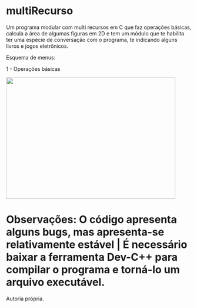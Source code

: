 # multiRecurso

Um programa modular com multi recursos em C que faz operações básicas, calcula a área de algumas figuras em 2D e tem um módulo que te habilita ter uma espécie de conversação com o programa, te indicando alguns livros e jogos eletrônicos.

Esquema de menus:

1 - Operações básicas

<img src="modA_" width="460" height="330">

# Observações: O código apresenta alguns bugs, mas apresenta-se relativamente estável | É necessário baixar a ferramenta Dev-C++ para compilar o programa e torná-lo um arquivo executável.

Autoria própria.
